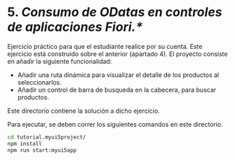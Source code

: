 # 5. ___Consumo de ODatas en controles de aplicaciones Fiori.*___

Ejercicio práctico para que el estudiante realice por su cuenta. Este ejercicio está construido sobre el anterior (apartado 4). El proyecto consiste en añadir la siguiente funcionalidad: 
- Añadir una ruta dinámica para visualizar el detalle de los productos al seleccionarlos. 
- Añadir un control de barra de busqueda en la cabecera, para buscar productos. 

Este directorio contiene la solución a dicho ejercicio. 

Para ejecutar, se deben correr los siguientes comandos en este directorio. 
```bash
cd tutorial.myui5project/
npm install
npm run start:myui5app
```
